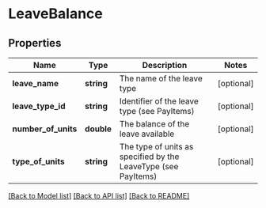 # LeaveBalance

## Properties
Name | Type | Description | Notes
------------ | ------------- | ------------- | -------------
**leave_name** | **string** | The name of the leave type | [optional] 
**leave_type_id** | **string** | Identifier of the leave type (see PayItems) | [optional] 
**number_of_units** | **double** | The balance of the leave available | [optional] 
**type_of_units** | **string** | The type of units as specified by the LeaveType (see PayItems) | [optional] 

[[Back to Model list]](../README.md#documentation-for-models) [[Back to API list]](../README.md#documentation-for-api-endpoints) [[Back to README]](../README.md)


